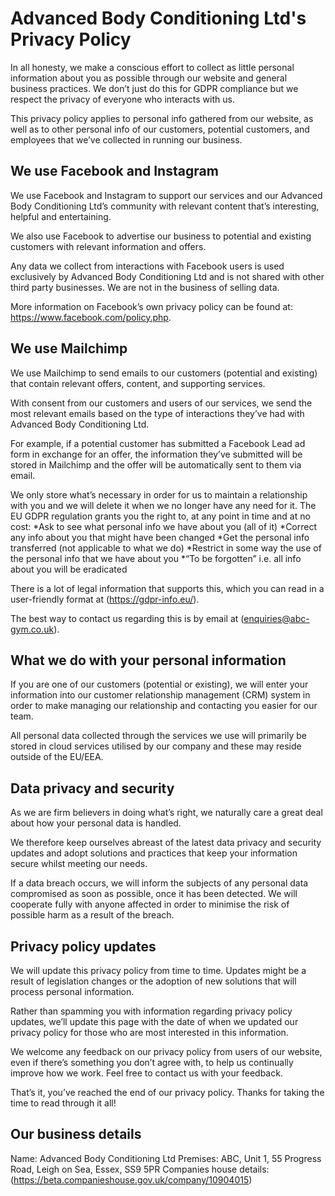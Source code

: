 # Advanced Body Conditioning Ltd's Privacy Policy

In all honesty, we make a conscious effort to collect as little personal information about you as possible through our website and general business practices. We don’t just do this for GDPR compliance but we respect the privacy of everyone who interacts with us.

This privacy policy applies to personal info gathered from our website, as well as to other personal info of our customers, potential customers, and employees that we’ve collected in running our business.

## We use Facebook and Instagram
We use Facebook and Instagram to support our services and our Advanced Body Conditioning Ltd’s community with relevant content that’s interesting, helpful and entertaining.

We also use Facebook to advertise our business to potential and existing customers with relevant information and offers.

Any data we collect from interactions with Facebook users is used exclusively by Advanced Body Conditioning Ltd and is not shared with other third party businesses. We are not in the business of selling data.

More information on Facebook’s own privacy policy can be found at: <https://www.facebook.com/policy.php>.

## We use Mailchimp
We use Mailchimp to send emails to our customers (potential and existing) that contain relevant offers, content, and supporting services.

With consent from our customers and users of our services, we send the most relevant emails based on the type of interactions they’ve had with Advanced Body Conditioning Ltd.

For example, if a potential customer has submitted a Facebook Lead ad form in exchange for an offer, the information they’ve submitted will be stored in Mailchimp and the offer will be automatically sent to them via email.

We only store what’s necessary in order for us to maintain a relationship with you and we will delete it when we no longer have any need for it. The EU GDPR regulation grants you the right to, at any point in time and at no cost:
*Ask to see what personal info we have about you (all of it)
*Correct any info about you that might have been changed
*Get the personal info transferred (not applicable to what we do)
*Restrict in some way the use of the personal info that we have about you
*“To be forgotten” i.e. all info about you will be eradicated

There is a lot of legal information that supports this, which you can read in a user-friendly format at (https://gdpr-info.eu/).

The best way to contact us regarding this is by email at (enquiries@abc-gym.co.uk).

## What we do with your personal information
If you are one of our customers (potential or existing), we will enter your information into our customer relationship management (CRM) system in order to make managing our relationship and contacting you easier for our team.

All personal data collected through the services we use will primarily be stored in cloud services utilised by our company and these may reside outside of the EU/EEA.

## Data privacy and security
As we are firm believers in doing what’s right, we naturally care a great deal about how your personal data is handled.

We therefore keep ourselves abreast of the latest data privacy and security updates and adopt solutions and practices that keep your information secure whilst meeting our needs.

If a data breach occurs, we will inform the subjects of any personal data compromised as soon as possible, once it has been detected. We will cooperate fully with anyone affected in order to minimise the risk of possible harm as a result of the breach.

## Privacy policy updates
We will update this privacy policy from time to time. Updates might be a result of legislation changes or the adoption of new solutions that will process personal information.

Rather than spamming you with information regarding privacy policy updates, we’ll update this page with the date of when we updated our privacy policy for those who are most interested in this information.

We welcome any feedback on our privacy policy from users of our website, even if there’s something you don’t agree with, to help us continually improve how we work. Feel free to contact us with your feedback.

That’s it, you’ve reached the end of our privacy policy. Thanks for taking the time to read through it all!

## Our business details
Name: Advanced Body Conditioning Ltd
Premises: ABC, Unit 1, 55 Progress Road, Leigh on Sea, Essex, SS9 5PR
Companies house details: (https://beta.companieshouse.gov.uk/company/10904015)
